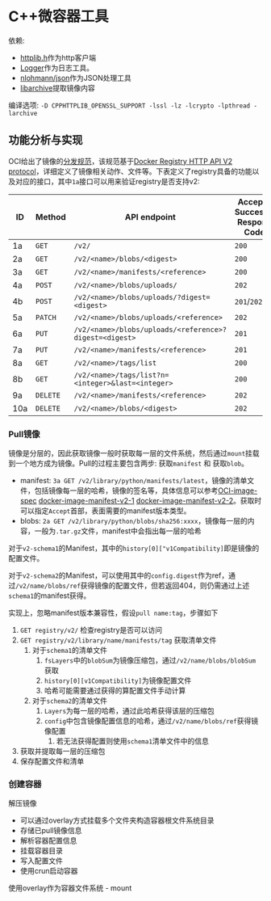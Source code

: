 
# C++微容器工具

依赖:
 - [httplib.h](https://github.com/yhirose/cpp-httplib)作为http客户端
 - [Logger](https://github.com/EricJeffrey/linux_learn/blob/master/effective_io_model/reactor_model/Logger.h)作为日志工具。
 - [nlohmann/json](https://github.com/nlohmann/json)作为JSON处理工具
 - [libarchive](https://github.com/libarchive/libarchive/)提取镜像内容

编译选项: `-D CPPHTTPLIB_OPENSSL_SUPPORT -lssl -lz -lcrypto -lpthread -larchive`

## 功能分析与实现

OCI给出了镜像的[分发规范](https://github.com/opencontainers/distribution-spec/blob/master/spec.md)，该规范基于[Docker Registry HTTP API V2 protocol](https://github.com/docker/distribution/blob/5cb406d511b7b9163bff9b6439072e4892e5ae3b/docs/spec/api.md)，详细定义了镜像相关动作、文件等。下表定义了registry具备的功能以及对应的接口，其中`1a`接口可以用来验证registry是否支持v2:

| ID | Method | API endpoint | Accepted Successful Response Codes | Accepted Failure Response Codes |
| ---| --- | ---|---|---|
| 1a | `GET` | `/v2/` | `200` | `404`/`401` |
| 2a | `GET` | `/v2/<name>/blobs/<digest>` | `200` | `404` |
| 3a | `GET` | `/v2/<name>/manifests/<reference>` | `200` | `404` |
| 4a | `POST` | `/v2/<name>/blobs/uploads/` | `202` | `404` |
| 4b | `POST` | `/v2/<name>/blobs/uploads/?digest=<digest>` | `201`/`202` | `404`/`400` |
| 5a | `PATCH` | `/v2/<name>/blobs/uploads/<reference>` | `202` | `404`/`416` |
| 6a | `PUT` | `/v2/<name>/blobs/uploads/<reference>?digest=<digest>` | `201` | `404`/`400` |
| 7a | `PUT` | `/v2/<name>/manifests/<reference>` | `201` | `404` |
| 8a | `GET` | `/v2/<name>/tags/list` | `200`  | `404` |
| 8b | `GET` | `/v2/<name>/tags/list?n=<integer>&last=<integer>` | `200` | `404` |
| 9a | `DELETE` | `/v2/<name>/manifests/<reference>` | `202` | `404`/`400`/`405` |
| 10a | `DELETE` | `/v2/<name>/blobs/<digest>` | `202` | `404`/`405` |



### Pull镜像
镜像是分层的，因此获取镜像一般时获取每一层的文件系统，然后通过`mount`挂载到一个地方成为镜像。Pull的过程主要包含两步: 获取`manifest` 和 获取`blob`。

- manifest: `3a GET /v2/library/python/manifests/latest`，镜像的清单文件，包括镜像每一层的哈希，镜像的签名等，具体信息可以参考[OCI-image-spec](https://github.com/opencontainers/image-spec/blob/master/manifest.md#image-manifest) [docker-image-manifest-v2-1](https://github.com/docker/distribution/blob/5cb406d511b7b9163bff9b6439072e4892e5ae3b/docs/spec/manifest-v2-1.md) [docker-image-manifest-v2-2](https://github.com/docker/distribution/blob/5cb406d511b7b9163bff9b6439072e4892e5ae3b/docs/spec/manifest-v2-2.md)。获取时可以指定`Accept`首部，表面需要的manifest版本类型。
- blobs: `2a GET /v2/library/python/blobs/sha256:xxxx`，镜像每一层的内容，一般为`.tar.gz`文件，manifest中会指出每一层的哈希

对于`v2-schema1`的Manifest，其中的`history[0]["v1Compatibility]`即是镜像的配置文件。

对于`v2-schema2`的Manifest，可以使用其中的`config.digest`作为ref，通过`/v2/name/blobs/ref`获得镜像的配置文件，但若返回404，则仍需通过上述`schema1`的manifest获得。

实现上，忽略manifest版本兼容性，假设`pull name:tag`，步骤如下

1. `GET registry/v2/` 检查registry是否可以访问
2. `GET registry/v2/library/name/manifests/tag` 获取清单文件
   1. 对于`schema1`的清单文件
      1. `fsLayers`中的`blobSum`为镜像压缩包，通过`/v2/name/blobs/blobSum`获取
      2. `history[0][v1Compatibility]`为镜像配置文件
      3. 哈希可能需要通过获得的算配置文件手动计算
   2. 对于`schema2`的清单文件
      1. `Layers`为每一层的哈希，通过此哈希获得该层的压缩包
      2. `config`中包含镜像配置信息的哈希，通过`/v2/name/blobs/ref`获得镜像配置
         1. 若无法获得配置则使用`schema1`清单文件中的信息
3. 获取并提取每一层的压缩包
4. 保存配置文件和清单

### 创建容器

解压镜像

- 可以通过overlay方式挂载多个文件夹构造容器根文件系统目录
- 存储已pull镜像信息
- 解析容器配置信息
- 挂载容器目录
- 写入配置文件
- 使用crun启动容器

使用overlay作为容器文件系统 - mount 